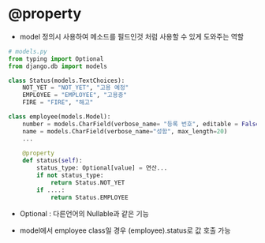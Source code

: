 # @property

- model 정의시 사용하여 메소드를 필드인것 처럼 사용할 수 있게 도와주는 역할

```python
# models.py
from typing import Optional
from django.db import models

class Status(models.TextChoices):
    NOT_YET = "NOT_YET", "고용 예정"
    EMPLOYEE = "EMPLOYEE", "고용중"
    FIRE = "FIRE", "해고"

class employee(models.Model):
    number = models.CharField(verbose_name= "등록 번호", editable = False)
    name = models.CharField(verbose_name="성함", max_length=20)
    ...
    
    @property
    def status(self):
        status_type: Optional[value] = 연산...
        if not status_type:
            return Status.NOT_YET
        if ....:
            return Status.EMPLOYEE
```

- Optional : 다른언어의 Nullable과 같은 기능

- model에서 employee class일 경우 (employee).status로 값 호출 가능